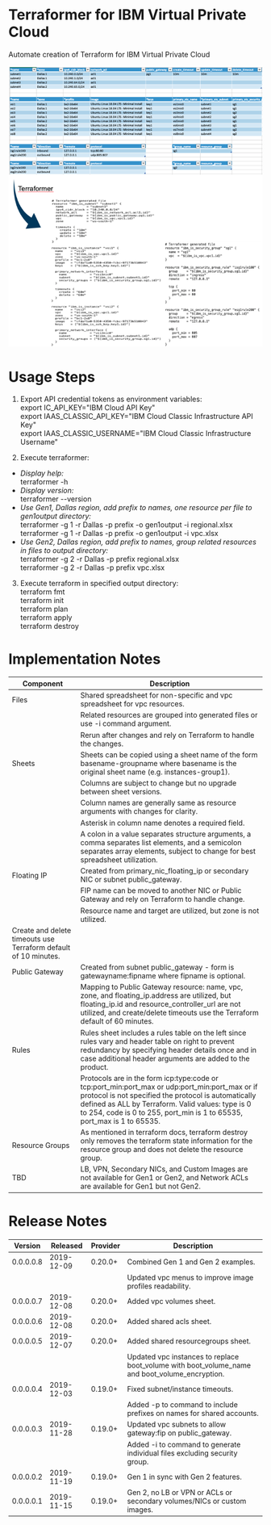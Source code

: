 # Terraformer for IBM Virtual Private Cloud

Automate creation of Terraform for IBM Virtual Private Cloud

![TerraformerExample](/images/terraformerexample.png)

# Usage Steps

1. Export API credential tokens as environment variables:\
export IC_API_KEY="IBM Cloud API Key"\
export IAAS_CLASSIC_API_KEY="IBM Cloud Classic Infrastructure API Key"\
export IAAS_CLASSIC_USERNAME="IBM Cloud Classic Infrastructure Username"

2. Execute terraformer:
- *Display help:*\
terraformer -h
- *Display version:*\
terraformer --version
- *Use Gen1, Dallas region, add prefix to names, one resource per file to gen1output directory:*\
terraformer -g 1 -r Dallas -p prefix -o gen1output -i regional.xlsx\
terraformer -g 1 -r Dallas -p prefix -o gen1output -i vpc.xlsx
- *Use Gen2, Dallas region, add prefix to names, group related resources in files to output directory:*\
terraformer -g 2 -r Dallas -p prefix regional.xlsx\
terraformer -g 2 -r Dallas -p prefix vpc.xlsx

3. Execute terraform in specified output directory:\
terraform fmt\
terraform init\
terraform plan\
terraform apply\
terraform destroy
 
# Implementation Notes

| Component | Description |
| --- | --- |
| Files | Shared spreadsheet for non-specific and vpc spreadsheet for vpc resources. |
| | Related resources are grouped into generated files or use -i command argument. |
| | Rerun after changes and rely on Terraform to handle the changes. |
| Sheets | Sheets can be copied using a sheet name of the form basename-groupname where basename is the original sheet name (e.g. instances-group1). |
| | Columns are subject to change but no upgrade between sheet versions. |
| | Column names are generally same as resource arguments with changes for clarity. |
| | Asterisk in column name denotes a required field. |
| | A colon in a value separates structure arguments, a comma separates list elements, and a semicolon separates array elements, subject to change for best spreadsheet utilization.
| Floating IP | Created from primary_nic_floating_ip or secondary NIC or subnet public_gateway. |
| | FIP name can be moved to another NIC or Public Gateway and rely on Terraform to handle change. |
| | Resource name and target are utilized, but zone is not utilized. |
| Create and delete timeouts use Terraform default of 10 minutes. |
| Public Gateway | Created from subnet public_gateway - form is gatewayname:fipname where fipname is optional. |.  
| | Mapping to Public Gateway resource: name, vpc, zone, and floating_ip.address are utilized, but floating_ip.id and resource_controller_url are not utilized, and create/delete timeouts use the Terraform default of 60 minutes. |
| Rules | Rules sheet includes a rules table on the left since rules vary and header table on right to prevent redundancy by specifying header details once and in case additional header arguments are added to the product. |
| | Protocols are in the form icp:type:code or tcp:port_min:port_max or udp:port_min:port_max or if protocol is not specified the protocol is automatically defined as ALL by Terraform. Valid values: type is 0 to 254, code is 0 to 255, port_min is 1 to 65535, port_max is 1 to 65535. |
| Resource Groups | As mentioned in terraform docs, terraform destroy only removes the terraform state information for the resource group and does not delete the resource group.
| TBD | LB, VPN, Secondary NICs, and Custom Images are not available for Gen1 or Gen2, and Network ACLs are available for Gen1 but not Gen2. |

# Release Notes

| Version | Released | Provider | Description |
| --- | --- | --- | --- |
| 0.0.0.0.8 | 2019-12-09 | 0.20.0+ | Combined Gen 1 and Gen 2 examples. |
| | | | Updated vpc menus to improve image profiles readability.  |
| 0.0.0.0.7 | 2019-12-08 | 0.20.0+ | Added vpc volumes sheet.  |
| 0.0.0.0.6 | 2019-12-08 | 0.20.0+ | Added shared acls sheet.  |
| 0.0.0.0.5 | 2019-12-07 | 0.20.0+ | Added shared resourcegroups sheet. |
| | | | Updated vpc instances to replace boot_volume with boot_volume_name and boot_volume_encryption. |
| 0.0.0.0.4 | 2019-12-03 | 0.19.0+ | Fixed subnet/instance timeouts. |
| | | | Added -p to command to include prefixes on names for shared accounts. |
| 0.0.0.0.3 | 2019-11-28 | 0.19.0+ | Updated vpc subnets to allow gateway:fip on public_gateway.
| | | | Added -i to command to generate individual files excluding security group. |
| 0.0.0.0.2 | 2019-11-19 | 0.19.0+ | Gen 1 in sync with Gen 2 features. |
| 0.0.0.0.1 | 2019-11-15 | 0.19.0+ | Gen 2, no LB or VPN or ACLs or secondary volumes/NICs or custom images. |

